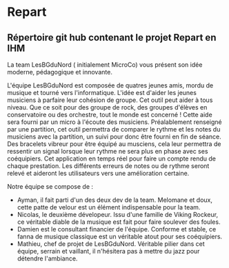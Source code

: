 # Repart

## Répertoire git hub contenant le projet Repart en IHM

La team LesBGduNord ( initialement MicroCo) vous présent son idée moderne, pédagogique et innovante.

L'équipe LesBGduNord est composée de quatres jeunes amis, mordu de musique et tourné vers l'informatique.
L'idée est d'aider les jeunes musiciens à parfaire leur cohésion de groupe. Cet outil peut aider à tous niveau. Que ce soit pour des groupe de rock, des groupes d'élèves en conservatoire ou des orchestre, tout le monde est concerné !
Cette aide sera fourni par un micro à l'écoute des musiciens. Préalablement renseigné par une partition, cet outil permettra de comparer le rythme et les notes du musiciens avec la partition, un suivi pour donc être fourni en fin de séance. Des bracelets vibreur pour être équipé au musciens, cela leur permettra de ressentir un signal lorsque leur rythme ne sera plus en phase avec ses coéquipiers.
Cet application en temps réel pour faire un compte rendu de chaque prestation. Les différents erreurs de notes ou de rythme seront relevé et aideront les utilisateurs vers une amélioration certaine.

Notre équipe se compose de :
- Ayman, il fait  parti d'un des deux dev de la team. Melomane et doux, cette patte de velour est un élément indispensable pour la team.
- Nicolas, le deuxième dévelopeur. Issu d'une famille de Viking Rockeur, ce véritable diable de la musique est fait pour faire soulever des foules.
- Damien est le consultant financier de l'équipe. Conforme et stable, ce fanna de musique classique est un véritable atout pour ses coéquipiers.
- Mathieu, chef de projet de LesBGduNord. Véritable pilier dans cet équipe, serrain et vaillant, il n'hésitera pas à mettre du jazz pour détendre l'ambiance.
